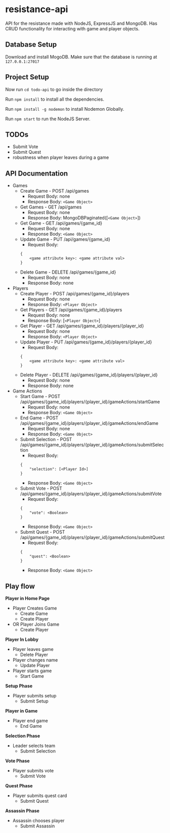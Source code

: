 # resistance-api
API for the resistance made with NodeJS, ExpressJS and MongoDB. Has CRUD functionality for interacting with game and player objects.

## Database Setup

Download and install MogoDB.
Make sure that the database is running at `127.0.0.1:27017`

## Project Setup

Now run `cd todo-api` to go inside the directory

Run `npm install` to install all the dependencies.

Run `npm install -g nodemon` to install Nodemon Globally.

Run `npm start` to run the NodeJS Server.

## TODOs
* Submit Vote
* Submit Quest
* robustness when player leaves during a game

## API Documentation

* Games
  * Create Game - POST /api/games
    * Request Body: none
    * Response Body: `<Game Object>`
  * Get Games - GET /api/games
    * Request Body: none
    * Response Body: MongoDBPaginated([`<Game Object>`])
  * Get Game - GET /api/games/{game_id}
    * Request Body: none
    * Response Body: `<Game Object>`
  * Update Game - PUT /api/games/{game_id}
    * Request Body:
    ```
    {
        <game attribute key>: <game attribute val>
    }
    ```
  * Delete Game - DELETE /api/games/{game_id}
    * Request Body: none
    * Response Body: none
* Players
  * Create Player - POST /api/games/{game_id}/players
    * Request Body: none
    * Response Body: `<Player Object>`
  * Get Players - GET /api/games/{game_id}/players
    * Request Body: none
    * Response Body: [`<Player Object>`]
  * Get Player - GET /api/games/{game_id}/players/{player_id}
    * Request Body: none
    * Response Body: `<Player Object>`
  * Update Player - PUT /api/games/{game_id}/players/{player_id}
    * Request Body:
    ```
    {
        <game attribute key>: <game attribute val>
    }
    ```
  * Delete Player - DELETE /api/games/{game_id}/players/{player_id}
    * Request Body: none
    * Response Body: none
* Game Actions
  * Start Game - POST /api/games/{game_id}/players/{player_id}/gameActions/startGame
    * Request Body: none
    * Response Body: `<Game Object>`
  * End Game - POST /api/games/{game_id}/players/{player_id}/gameActions/endGame
    * Request Body: none
    * Response Body: `<Game Object>`
  * Submit Selection - POST /api/games/{game_id}/players/{player_id}/gameActions/submitSelection
    * Request Body: 
    ```
    {
        "selection": [<Player Id>]
    }
    ```
    * Response Body: `<Game Object>`
  * Submit Vote - POST /api/games/{game_id}/players/{player_id}/gameActions/submitVote
    * Request Body: 
    ```
    {
        "vote": <Boolean>
    }
    ```
    * Response Body: `<Game Object>`
  * Submit Quest - POST /api/games/{game_id}/players/{player_id}/gameActions/submitQuest
    * Request Body: 
    ```
    {
        "quest": <Boolean>
    }
    ```
    * Response Body: `<Game Object>`

## Play flow

**Player in Home Page**
* Player Creates Game
  * Create Game
  * Create Player
* OR Player Joins Game
  * Create Player

**Player In Lobby**
* Player leaves game
  * Delete Player
* Player changes name
  * Update Player
* Player starts game
  * Start Game

**Setup Phase**
* Player submits setup
  * Submit Setup

**Player in Game**
* Player end game
  * End Game

**Selection Phase**
* Leader selects team
  * Submit Selection

**Vote Phase**
* Player submits vote
  * Submit Vote

**Quest Phase**
* Player submits quest card
  * Submit Quest

**Assassin Phase**
* Assassin chooses player
  * Submit Assassin